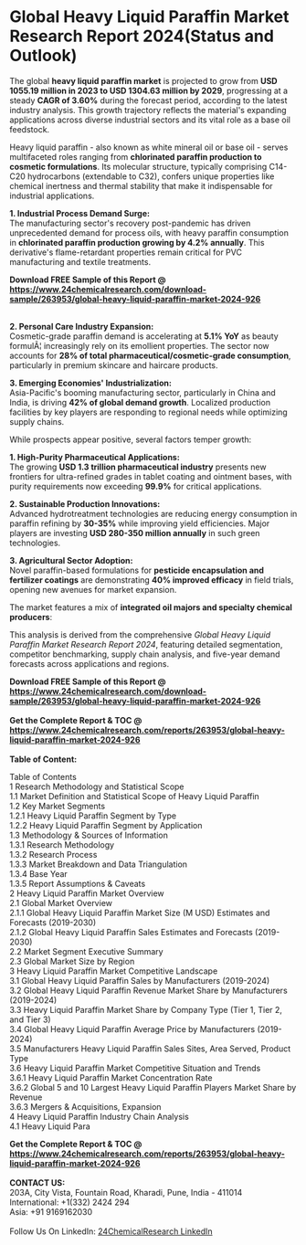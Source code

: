 <h1>Global Heavy Liquid Paraffin Market Research Report 2024(Status and Outlook)</h1><p>The global <strong>heavy liquid paraffin market</strong> is projected to grow from <strong>USD 1055.19 million in 2023 to USD 1304.63 million by 2029</strong>, progressing at a steady <strong>CAGR of 3.60%</strong> during the forecast period, according to the latest industry analysis. This growth trajectory reflects the material's expanding applications across diverse industrial sectors and its vital role as a base oil feedstock.</p><p>Heavy liquid paraffin - also known as white mineral oil or base oil - serves multifaceted roles ranging from <strong>chlorinated paraffin production to cosmetic formulations</strong>. Its molecular structure, typically comprising C14-C20 hydrocarbons (extendable to C32), confers unique properties like chemical inertness and thermal stability that make it indispensable for industrial applications.</p><p><strong>1. Industrial Process Demand Surge:</strong><br>
The manufacturing sector's recovery post-pandemic has driven unprecedented demand for process oils, with heavy paraffin consumption in <strong>chlorinated paraffin production growing by 4.2% annually</strong>. This derivative's flame-retardant properties remain critical for PVC manufacturing and textile treatments.</p><div><b>Download FREE Sample of this Report @ 
            <a href="https://www.24chemicalresearch.com/download-sample/263953/global-heavy-liquid-paraffin-market-2024-926">
            https://www.24chemicalresearch.com/download-sample/263953/global-heavy-liquid-paraffin-market-2024-926</a></b></div><br><p><strong>2. Personal Care Industry Expansion:</strong><br>
Cosmetic-grade paraffin demand is accelerating at <strong>5.1% YoY</strong> as beauty formulÃ¦ increasingly rely on its emollient properties. The sector now accounts for <strong>28% of total pharmaceutical/cosmetic-grade consumption</strong>, particularly in premium skincare and haircare products.</p><p><strong>3. Emerging Economies' Industrialization:</strong><br>
Asia-Pacific's booming manufacturing sector, particularly in China and India, is driving <strong>42% of global demand growth</strong>. Localized production facilities by key players are responding to regional needs while optimizing supply chains.</p><p>While prospects appear positive, several factors temper growth:</p><p><strong>1. High-Purity Pharmaceutical Applications:</strong><br>
The growing <strong>USD 1.3 trillion pharmaceutical industry</strong> presents new frontiers for ultra-refined grades in tablet coating and ointment bases, with purity requirements now exceeding <strong>99.9%</strong> for critical applications.</p><p><strong>2. Sustainable Production Innovations:</strong><br>
Advanced hydrotreatment technologies are reducing energy consumption in paraffin refining by <strong>30-35%</strong> while improving yield efficiencies. Major players are investing <strong>USD 280-350 million annually</strong> in such green technologies.</p><p><strong>3. Agricultural Sector Adoption:</strong><br>
Novel paraffin-based formulations for <strong>pesticide encapsulation and fertilizer coatings</strong> are demonstrating <strong>40% improved efficacy</strong> in field trials, opening new avenues for market expansion.</p><p>The market features a mix of <strong>integrated oil majors and specialty chemical producers</strong>:</p><p>This analysis is derived from the comprehensive <em>Global Heavy Liquid Paraffin Market Research Report 2024</em>, featuring detailed segmentation, competitor benchmarking, supply chain analysis, and five-year demand forecasts across applications and regions.</p><div><b>Download FREE Sample of this Report @ 
            <a href="https://www.24chemicalresearch.com/download-sample/263953/global-heavy-liquid-paraffin-market-2024-926">
            https://www.24chemicalresearch.com/download-sample/263953/global-heavy-liquid-paraffin-market-2024-926</a></b></div><br><div><b>Get the Complete Report & TOC @ 
            <a href="https://www.24chemicalresearch.com/reports/263953/global-heavy-liquid-paraffin-market-2024-926">
            https://www.24chemicalresearch.com/reports/263953/global-heavy-liquid-paraffin-market-2024-926</a></b></div><br>
            <b>Table of Content:</b><p>Table of Contents<br />
1 Research Methodology and Statistical Scope<br />
1.1 Market Definition and Statistical Scope of Heavy Liquid Paraffin<br />
1.2 Key Market Segments<br />
1.2.1 Heavy Liquid Paraffin Segment by Type<br />
1.2.2 Heavy Liquid Paraffin Segment by Application<br />
1.3 Methodology & Sources of Information<br />
1.3.1 Research Methodology<br />
1.3.2 Research Process<br />
1.3.3 Market Breakdown and Data Triangulation<br />
1.3.4 Base Year<br />
1.3.5 Report Assumptions & Caveats<br />
2 Heavy Liquid Paraffin Market Overview<br />
2.1 Global Market Overview<br />
2.1.1 Global Heavy Liquid Paraffin Market Size (M USD) Estimates and Forecasts (2019-2030)<br />
2.1.2 Global Heavy Liquid Paraffin Sales Estimates and Forecasts (2019-2030)<br />
2.2 Market Segment Executive Summary<br />
2.3 Global Market Size by Region<br />
3 Heavy Liquid Paraffin Market Competitive Landscape<br />
3.1 Global Heavy Liquid Paraffin Sales by Manufacturers (2019-2024)<br />
3.2 Global Heavy Liquid Paraffin Revenue Market Share by Manufacturers (2019-2024)<br />
3.3 Heavy Liquid Paraffin Market Share by Company Type (Tier 1, Tier 2, and Tier 3)<br />
3.4 Global Heavy Liquid Paraffin Average Price by Manufacturers (2019-2024)<br />
3.5 Manufacturers Heavy Liquid Paraffin Sales Sites, Area Served, Product Type<br />
3.6 Heavy Liquid Paraffin Market Competitive Situation and Trends<br />
3.6.1 Heavy Liquid Paraffin Market Concentration Rate<br />
3.6.2 Global 5 and 10 Largest Heavy Liquid Paraffin Players Market Share by Revenue<br />
3.6.3 Mergers & Acquisitions, Expansion<br />
4 Heavy Liquid Paraffin Industry Chain Analysis<br />
4.1 Heavy Liquid Para</p><div><b>Get the Complete Report & TOC @ 
            <a href="https://www.24chemicalresearch.com/reports/263953/global-heavy-liquid-paraffin-market-2024-926">
            https://www.24chemicalresearch.com/reports/263953/global-heavy-liquid-paraffin-market-2024-926</a></b></div><br><b>CONTACT US:</b><br>
            203A, City Vista, Fountain Road, Kharadi, Pune, India - 411014<br>
            International: +1(332) 2424 294<br>
            Asia: +91 9169162030 <br><br>
            Follow Us On LinkedIn: <a href="https://www.linkedin.com/company/24chemicalresearch/">24ChemicalResearch LinkedIn</a>